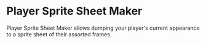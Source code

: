 # Player Sprite Sheet Maker

Player Sprite Sheet Maker allows dumping your player's current appearance to a sprite sheet of their assorted frames.
